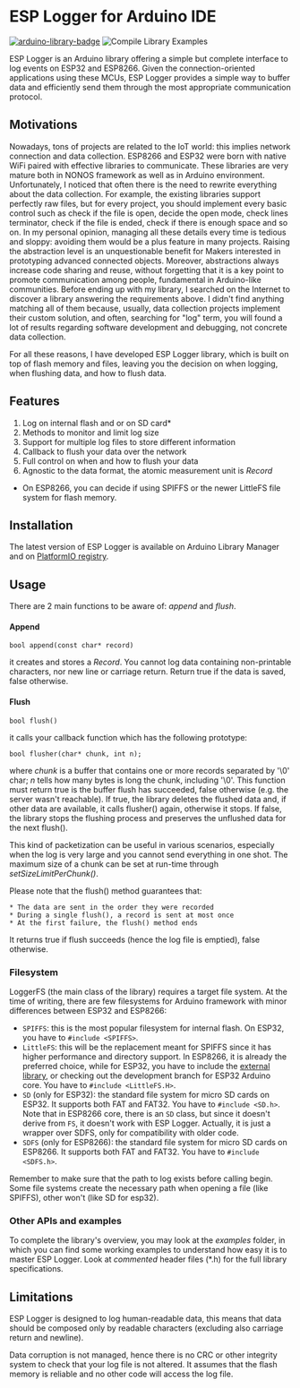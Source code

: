 # ESP Logger for Arduino IDE

[![arduino-library-badge](https://www.ardu-badge.com/badge/ESP%20Logger.svg)](https://www.ardu-badge.com/badge/ESP%20Logger.svg) ![Compile Library Examples](https://github.com/fabiuz7/esp-logger-lib/actions/workflows/LibraryBuild.yml/badge.svg)

ESP Logger is an Arduino library offering a simple but complete interface to log events on ESP32 and ESP8266. Given the connection-oriented applications using these MCUs, ESP Logger provides a simple way to buffer data and efficiently send them through the most appropriate communication protocol.

## Motivations

Nowadays, tons of projects are related to the IoT world: this implies network connection and data collection. ESP8266 and ESP32 were born with native WiFi paired with effective libraries to communicate. These libraries are very mature both in NONOS framework as well as in Arduino environment. Unfortunately, I noticed that often there is the need to rewrite everything about the data collection. For example, the existing libraries support perfectly raw files, but for every project, you should implement every basic control such as check if the file is open, decide the open mode, check lines terminator, check if the file is ended, check if there is enough space and so on. In my personal opinion, managing all these details every time is tedious and sloppy: avoiding them would be a plus feature in many projects. Raising the abstraction level is an unquestionable benefit for Makers interested in prototyping advanced connected objects. Moreover, abstractions always increase code sharing and reuse, without forgetting that it is a key point to promote communication among people, fundamental in Arduino-like communities. Before ending up with my library, I searched on the Internet to discover a library answering the requirements above. I didn't find anything matching all of them because, usually, data collection projects implement their custom solution, and often, searching for "log" term, you will found a lot of results regarding software development and debugging, not concrete data collection.

For all these reasons, I have developed ESP Logger library, which is built on top of flash memory and files, leaving you the decision on when logging, when flushing data, and how to flush data.

## Features

1. Log on internal flash and or on SD card*
2. Methods to monitor and limit log size
3. Support for multiple log files to store different information
4. Callback to flush your data over the network
5. Full control on when and how to flush your data
6. Agnostic to the data format, the atomic measurement unit is *Record*

* On ESP8266, you can decide if using SPIFFS or the newer LittleFS file system for flash memory.

## Installation

The latest version of ESP Logger is available on Arduino Library Manager and on [PlatformIO registry](https://platformio.org/lib/show/5879/ESP%20Logger).

## Usage

There are 2 main functions to be aware of: *append* and *flush*.

#### Append

    bool append(const char* record)

it creates and stores a *Record*. You cannot log data containing non-printable characters, nor new line or carriage return. Return true if the data is saved, false otherwise.

#### Flush

    bool flush()

it calls your callback function which has the following prototype:

    bool flusher(char* chunk, int n);

where *chunk* is a buffer that contains one or more records separated by '\0' char; *n* tells how many bytes is long the chunk, including '\0'. This function must return true is the buffer flush has succeeded, false otherwise (e.g. the server wasn't reachable). If true, the library deletes the flushed data and, if other data are available, it calls flusher() again, otherwise it stops. If false, the library stops the flushing process and preserves the unflushed data for the next flush().

This kind of packetization can be useful in various scenarios, especially when the log is very large and you cannot send everything in one shot. The maximum size of a chunk can be set at run-time through *setSizeLimitPerChunk()*.

Please note that the flush() method guarantees that: 

    * The data are sent in the order they were recorded 
    * During a single flush(), a record is sent at most once
    * At the first failure, the flush() method ends
    
It returns true if flush succeeds (hence the log file is emptied), false otherwise.

### Filesystem

LoggerFS (the main class of the library) requires a target file system. At the time of writing, there are few filesystems for Arduino framework with minor differences between ESP32 and ESP8266:

- `SPIFFS`: this is the most popular filesystem for internal flash. On ESP32, you have to `#include <SPIFFS>`.
- `LittleFS`: this will be the replacement meant for SPIFFS since it has higher performance and directory support. In ESP8266, it is already the preferred choice, while for ESP32, you have to include the [external library](https://github.com/lorol/LITTLEFS), or checking out the development branch for ESP32 Arduino core. You have to `#include <LittleFS.H>`.
- `SD` (only for ESP32): the standard file system for micro SD cards on ESP32. It supports both FAT and FAT32. You have to `#include <SD.h>`. Note that in ESP8266 core, there is an `SD` class, but since it doesn't derive from `FS`, it doesn't work with ESP Logger. Actually, it is just a wrapper over SDFS, only for compatibility with older code.
- `SDFS` (only for ESP8266): the standard file system for micro SD cards on ESP8266. It supports both FAT and FAT32. You have to `#include <SDFS.h>`.

Remember to make sure that the path to log exists before calling begin. Some file systems create the necessary path when opening a file (like SPIFFS), other won't (like SD for esp32).

### Other APIs and examples

To complete the library's overview, you may look at the *examples* folder, in which you can find some working examples to understand how easy it is to master ESP Logger. Look at *commented* header files (*.h) for the full library specifications.

## Limitations

ESP Logger is designed to log human-readable data, this means that data should be composed only by readable characters (excluding also carriage return and newline).

Data corruption is not managed, hence there is no CRC or other integrity system to check that your log file is not altered. It assumes that the flash memory is reliable and no other code will access the log file.
